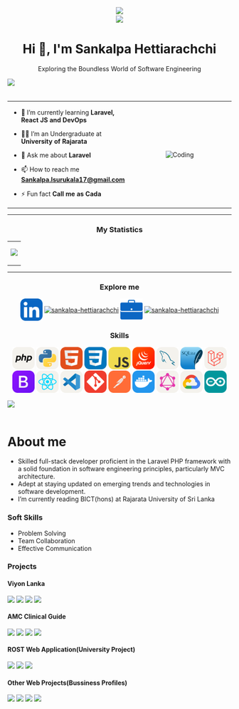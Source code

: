 <p align="center">
   <img  src = "https://github.com/7oSkaaa/7oSkaaa/blob/main/Images/about_me.gif?raw=true" width = 100px><br>
   <a href="https://github.com/DenverCoder1/readme-typing-svg"><img src="https://readme-typing-svg.herokuapp.com?font=Time+New+Roman&color=%23C8BE25&size=25&center=true&vCenter=true&width=600&height=100&lines=Full_Stack_Developer;Laravel_Developer;BICT[hons]_Undergraduate"></a>
</p>

<h1 align="center">Hi 👋, I'm Sankalpa Hettiarachchi</h1>
<p align="center">Exploring the Boundless World of Software Engineering<p>
  
<img src="https://user-images.githubusercontent.com/73097560/115834477-dbab4500-a447-11eb-908a-139a6edaec5c.gif"><br><br>

<table align="center">
<tr border="none">
<td width="50%" align="left">
  
- 🌱 I’m currently learning **Laravel, React JS and DevOps**

- 🧑‍🎓 I’m an Undergraduate at **University of Rajarata**

- 💬 Ask me about **Laravel**

- 📫 How to reach me **Sankalpa.Isurukala17@gmail.com**
  
- ⚡ Fun fact **Call me as Cada**

</td>
<td width="50%" align="center">

  <img align="center" alt="Coding" width="450" src="https://repository-images.githubusercontent.com/588181932/e36ec678-7984-4cdd-8e4c-a3932772ff8e">

  </td>
</tr>
</table>

---

<h3 align="center">My Statistics</h3>
<p align="center">
<table align="center">
<tr border="none">
  <td>
  
![](https://github-readme-stats.vercel.app/api/top-langs/?username=SankalpaHettiarachchi&theme=dark&hide_border=true&include_all_commits=true&count_private=true&layout=compact)

    
  </td>
</tr>
</table>
</p>

---

<h3 align="center">Explore me</h3>
<p align="center">
  <a href="www.linkedin.com/in/sankalpa-hettiarachchi-130867231" target="blank"><img align="center" src="https://github.com/SankalpaHettiarachchi/SankalpaHettiarachchi/blob/main/icons/LinkedIn.svg" alt="sankalpa-hettiarachchi" height="50" width="50" /></a>
  <a href="https://www.facebook.com/sankalpa.isurukala?mibextid=ZbWKwL" target="blank"><img align="center" src="https://raw.githubusercontent.com/rahuldkjain/github-profile-readme-generator/master/src/images/icons/Social/facebook.svg" alt="sankalpa-hettiarachchi" height="50" width="50" /></a>
  <a href="https://stackoverflow.com/users/16690365/sankalpa-isurukala" target="blank"><img align="center" src="https://github.com/SankalpaHettiarachchi/SankalpaHettiarachchi/blob/main/other/portfolio.svg" alt="sankalpa-hettiarachchi" height="50" width="50" /></a>
  <a href="https://stackoverflow.com/users/16690365/sankalpa-isurukala" target="blank"><img align="center" src="https://raw.githubusercontent.com/rahuldkjain/github-profile-readme-generator/master/src/images/icons/Social/stack-overflow.svg" alt="sankalpa-hettiarachchi" height="50" width="50" /></a>
</p>



<h3 align="center">Skills</h3>
<p align="center"> 
  <a href="https://www.php.net" target="_blank" rel="noreferrer"> <img src="https://github.com/SankalpaHettiarachchi/SankalpaHettiarachchi/blob/main/icons/PHP-Light.svg" alt="php" width="50" height="50"/></a>
  <a href="https://www.python.org" target="_blank" rel="noreferrer"> <img src="https://github.com/SankalpaHettiarachchi/SankalpaHettiarachchi/blob/main/icons/Python-Light.svg" alt="python" width="50" height="50"/></a>
  <a href="https://www.w3.org/html/" target="_blank" rel="noreferrer"> <img src="https://github.com/SankalpaHettiarachchi/SankalpaHettiarachchi/blob/main/icons/HTML.svg" alt="html5" width="50" height="50"/></a>
  <a href="https://www.w3schools.com/css/" target="_blank" rel="noreferrer"> <img src="https://github.com/SankalpaHettiarachchi/SankalpaHettiarachchi/blob/main/icons/CSS.svg" alt="css3" width="50" height="50"/></a>
  <a href="https://developer.mozilla.org/en-US/docs/Web/JavaScript" target="_blank" rel="noreferrer"> <img src="https://github.com/SankalpaHettiarachchi/SankalpaHettiarachchi/blob/main/icons/JavaScript.svg" alt="javascript" width="50" height="50"/></a>
  <a href="https://developer.mozilla.org/en-US/docs/Web/JavaScript" target="_blank" rel="noreferrer"> <img src="https://github.com/SankalpaHettiarachchi/SankalpaHettiarachchi/blob/main/icons/JQuery.svg" alt="Jquery" width="50" height="50"/></a>
  <a href="https://www.mysql.com/" target="_blank" rel="noreferrer"> <img src="https://github.com/SankalpaHettiarachchi/SankalpaHettiarachchi/blob/main/icons/MySQL-Light.svg" alt="mysql" width="50" height="50"/></a>
  <a href="https://www.mysql.com/" target="_blank" rel="noreferrer"> <img src="https://github.com/SankalpaHettiarachchi/SankalpaHettiarachchi/blob/main/icons/SQLite.svg" alt="sqlight" width="50" height="50"/></a>
  <a href="https://www.mysql.com/" target="_blank" rel="noreferrer"> <img src="https://github.com/SankalpaHettiarachchi/SankalpaHettiarachchi/blob/main/icons/Laravel-Light.svg" alt="laravel" width="50" height="50"/></a>
  <a href="https://getbootstrap.com" target="_blank" rel="noreferrer"> <img src="https://github.com/SankalpaHettiarachchi/SankalpaHettiarachchi/blob/main/icons/Bootstrap.svg" alt="bootstrap" width="50" height="50"/></a>
  <a href="https://reactjs.org/" target="_blank" rel="noreferrer"> <img src="https://github.com/SankalpaHettiarachchi/SankalpaHettiarachchi/blob/main/icons/React-Light.svg" alt="react" width="50" height="50"/></a>
  <a href="https://git-scm.com/" target="_blank" rel="noreferrer"> <img src="https://github.com/SankalpaHettiarachchi/SankalpaHettiarachchi/blob/main/icons/VSCode-Light.svg" alt="vscode" width="50" height="50"/></a>
  <a href="https://git-scm.com/" target="_blank" rel="noreferrer"> <img src="https://github.com/SankalpaHettiarachchi/SankalpaHettiarachchi/blob/main/icons/Git.svg" alt="git" width="50" height="50"/></a>
  <a href="https://postman.com" target="_blank" rel="noreferrer"> <img src="https://github.com/SankalpaHettiarachchi/SankalpaHettiarachchi/blob/main/icons/Postman.svg" alt="postman" width="50" height="50"/></a>
  <a href="https://reactjs.org/" target="_blank" rel="noreferrer"> <img src="https://github.com/SankalpaHettiarachchi/SankalpaHettiarachchi/blob/main/icons/Docker.svg" alt="Docker" width="50" height="50"/></a>
  <a href="https://reactjs.org/" target="_blank" rel="noreferrer"> <img src="https://github.com/SankalpaHettiarachchi/SankalpaHettiarachchi/blob/main/icons/GraphQL-Light.svg" alt="GraphQL" width="50" height="50"/></a>
  <a href="https://reactjs.org/" target="_blank" rel="noreferrer"> <img src="https://github.com/SankalpaHettiarachchi/SankalpaHettiarachchi/blob/main/icons/GCP-Light.svg" alt="GraphQL" width="50" height="50"/></a>
  <a href="https://reactjs.org/" target="_blank" rel="noreferrer"> <img src="https://github.com/SankalpaHettiarachchi/SankalpaHettiarachchi/blob/main/icons/Arduino.svg" alt="Arduino" width="50" height="50"/></a>
</p>

<img src="https://user-images.githubusercontent.com/73097560/115834477-dbab4500-a447-11eb-908a-139a6edaec5c.gif"><br><br>


# About me

-  Skilled full-stack developer proficient in the Laravel PHP framework with a solid foundation in 
    software engineering principles, particularly MVC architecture.
-  Adept at staying updated on emerging trends and technologies in software development. 
-  I’m currently reading BICT(hons) at Rajarata University of Sri Lanka 


### Soft Skills

- Problem Solving
- Team Collaboration
- Effective Communication

### Projects

#### Viyon Lanka
<a href='https://github.com/SankalpaHettiarachchi/SankalpaHettiarachchi/blob/main/Viyon_Readme.md'><img src="https://github.com/SankalpaHettiarachchi/readme/blob/main/viyon/2.png" width="20%"></img></a>
<a href='https://github.com/SankalpaHettiarachchi/SankalpaHettiarachchi/blob/main/Viyon_Readme.md'><img src="https://github.com/SankalpaHettiarachchi/readme/blob/main/viyon/3.png" width="20%"></img></a>
<a href='https://github.com/SankalpaHettiarachchi/SankalpaHettiarachchi/blob/main/Viyon_Readme.md'><img src="https://github.com/SankalpaHettiarachchi/readme/blob/main/viyon/1.png" width="20%"></img></a>
<a href='https://github.com/SankalpaHettiarachchi/SankalpaHettiarachchi/blob/main/Viyon_Readme.md'><img src="https://github.com/SankalpaHettiarachchi/readme/blob/main/viyon/4.png" width="20%"></img></a>

#### AMC Clinical Guide
<a href='https://github.com/SankalpaHettiarachchi/SankalpaHettiarachchi/blob/main/AMC_Readme.md'><img src="https://github.com/SankalpaHettiarachchi/readme/blob/main/amc/1.png" width="20%"></img></a>
<a href='https://github.com/SankalpaHettiarachchi/SankalpaHettiarachchi/blob/main/AMC_Readme.md'><img src="https://github.com/SankalpaHettiarachchi/readme/blob/main/amc/2.png" width="20%"></img></a>
<a href='https://github.com/SankalpaHettiarachchi/SankalpaHettiarachchi/blob/main/AMC_Readme.md'><img src="https://github.com/SankalpaHettiarachchi/readme/blob/main/amc/3.png" width="20%"></img></a>
<a href='https://github.com/SankalpaHettiarachchi/SankalpaHettiarachchi/blob/main/AMC_Readme.md'><img src="https://github.com/SankalpaHettiarachchi/readme/blob/main/amc/4.png" width="20%"></img></a>


#### ROST Web Application(University Project)

<a href='https://github.com/SankalpaHettiarachchi/Rost-Website'><img src="https://github.com/SankalpaHettiarachchi/readme/blob/main/rost/1.PNG" width="20%"></img></a>
<a href='https://github.com/SankalpaHettiarachchi/Rost-Website'><img src="https://github.com/SankalpaHettiarachchi/readme/blob/main/rost/2.PNG" width="20%"></img></a>
<a href='https://github.com/SankalpaHettiarachchi/Rost-Website'><img src="https://github.com/SankalpaHettiarachchi/readme/blob/main/rost/3.PNG" width="20%"></img></a>

#### Other Web Projects(Bussiness Profiles)
<a href='https://eliteglobedu.com/'><img src="https://github.com/SankalpaHettiarachchi/readme/blob/main/other/eliteSS.PNG" width="20%"></img></a>
<a href='https://cttravelsandtours.com/'><img src="https://github.com/SankalpaHettiarachchi/readme/blob/main/other/CTTravelsSS.PNG" width="20%"></img></a>
<a href='https://cushyk.com.au/'><img src="https://github.com/SankalpaHettiarachchi/readme/blob/main/other/CushyKSS.PNG" width="20%"></img></a>
<a href='https://raffaalfursanfoodandbeverages.com/'><img src="https://github.com/SankalpaHettiarachchi/readme/blob/main/other/raffalSS.PNG" width="20%"></img></a>



